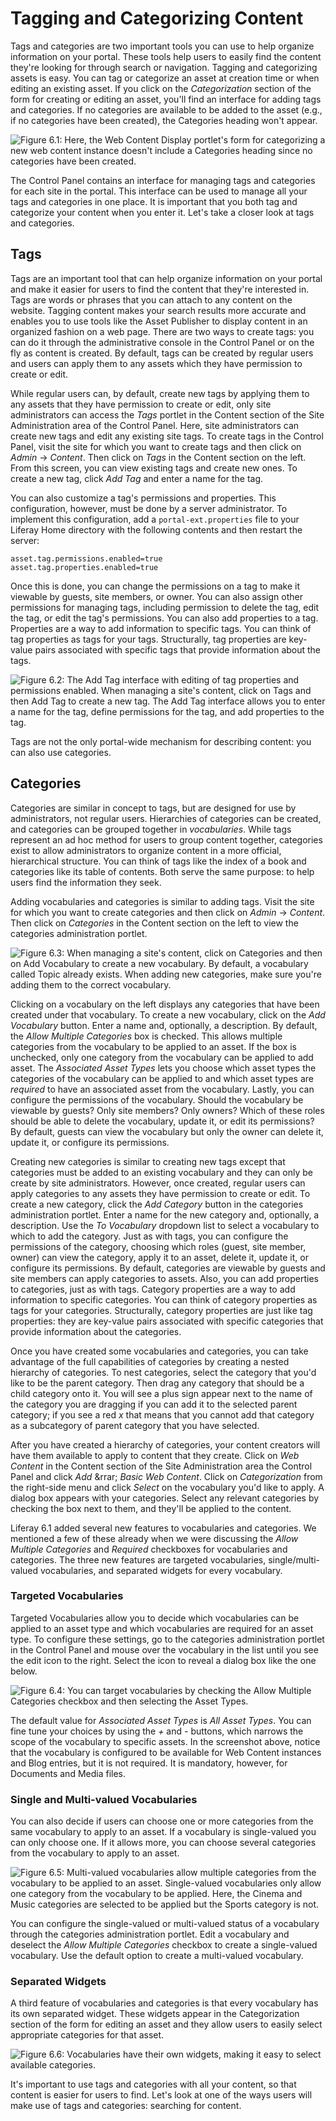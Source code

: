 # Tagging and Categorizing Content [](id=tagging-and-categorizing-content-lp-6-2-use-useportal)

Tags and categories are two important tools you can use to help organize
information on your portal. These tools help users to easily find the content
they're looking for through search or navigation. Tagging and categorizing
assets is easy. You can tag or categorize an asset at creation time or when
editing an existing asset. If you click on the *Categorization* section of the
form for creating or editing an asset, you'll find an interface for adding tags
and categories. If no categories are available to be added to the asset (e.g.,
if no categories have been created), the Categories heading won't appear.

![Figure 6.1: Here, the Web Content Display portlet's form for categorizing a new web content instance doesn't include a Categories heading since no categories have been created.](../../images/04-web-content-categorization.png)

The Control Panel contains an interface for managing tags and categories for
each site in the portal. This interface can be used to manage all your tags and
categories in one place. It is important that you both tag and categorize your
content when you enter it. Let's take a closer look at tags and categories.

## Tags 

Tags are an important tool that can help organize information on your portal and
make it easier for users to find the content that they're interested in. Tags
are words or phrases that you can attach to any content on the website. Tagging
content makes your search results more accurate and enables you to use tools
like the Asset Publisher to display content in an organized fashion on a web
page. There are two ways to create tags: you can do it through the
administrative console in the Control Panel or on the fly as content is created.
By default, tags can be created by regular users and users can apply them to any
assets which they have permission to create or edit.

While regular users can, by default, create new tags by applying them to any
assets that they have permission to create or edit, only site administrators can
access the *Tags* portlet in the Content section of the Site Administration area
of the Control Panel. Here, site administrators can create new tags and edit any
existing site tags. To create tags in the Control Panel, visit the site for 
which you want to create tags and then click on *Admin* &rarr; *Content*. Then 
click on *Tags* in the Content section on the left. From this screen, you can 
view existing tags and create new ones. To create a new tag, click *Add Tag* and
enter a name for the tag.

You can also customize a tag's permissions and properties. This configuration,
however, must be done by a server administrator. To implement this
configuration, add a `portal-ext.properties` file to your Liferay Home directory
with the following contents and then restart the server:

	asset.tag.permissions.enabled=true
	asset.tag.properties.enabled=true

Once this is done, you can change the permissions on a tag to make it viewable by 
guests, site members, or owner. You can also assign other permissions for 
managing tags, including permission to delete the tag, edit the tag, or edit the 
tag's permissions. You can also add properties to a tag. Properties are a way to 
add information to specific tags. You can think of tag properties as tags for 
your tags. Structurally, tag properties are key-value pairs associated with 
specific tags that provide information about the tags.

![Figure 6.2: The Add Tag interface with editing of tag properties and permissions enabled. When managing a site's content, click on *Tags* and then *Add Tag* to create a new tag. The Add Tag interface allows you to enter a name for the tag, define permissions for the tag, and add properties to the tag.](../../images/05-add-tag.png)

Tags are not the only portal-wide mechanism for describing content: you can also
use categories.

## Categories 

Categories are similar in concept to tags, but are designed for use by
administrators, not regular users. Hierarchies of categories can be created, and
categories can be grouped together in *vocabularies*. While tags represent an ad
hoc method for users to group content together, categories exist to allow
administrators to organize content in a more official, hierarchical structure.
You can think of tags like the index of a book and categories like its table of
contents. Both serve the same purpose: to help users find the information they
seek.

Adding vocabularies and categories is similar to adding tags. Visit the site for
which you want to create categories and then click on *Admin* &rarr; *Content*.
Then click on *Categories* in the Content section on the left to view the
categories administration portlet.

![Figure 6.3: When managing a site's content, click on *Categories* and then on *Add Vocabulary* to create a new vocabulary. By default, a vocabulary called *Topic* already exists. When adding new categories, make sure you're adding them to the correct vocabulary.](../../images/add-category.png)

Clicking on a vocabulary on the left displays any categories that have been
created under that vocabulary. To create a new vocabulary, click on the *Add
Vocabulary* button. Enter a name and, optionally, a description. By default, the
*Allow Multiple Categories* box is checked. This allows multiple categories from
the vocabulary to be applied to an asset. If the box is unchecked, only one
category from the vocabulary can be applied to add asset. The *Associated Asset
Types* lets you choose which asset types the categories of the vocabulary can be
applied to and which asset types are *required* to have an associated asset from
the vocabulary. Lastly, you can configure the permissions of the vocabulary.
Should the vocabulary be viewable by guests? Only site members? Only owners?
Which of these roles should be able to delete the vocabulary, update it, or edit
its permissions? By default, guests can view the vocabulary but only the owner
can delete it, update it, or configure its permissions.

Creating new categories is similar to creating new tags except that categories
must be added to an existing vocabulary and they can only be create by site
administrators. However, once created, regular users can apply categories to any
assets they have permission to create or edit. To create a new category, click
the *Add Category* button in the categories administration portlet. Enter a name
for the new category and, optionally, a description. Use the *To Vocabulary*
dropdown list to select a vocabulary to which to add the category. Just as with
tags, you can configure the permissions of the category, choosing which roles
(guest, site member, owner) can view the category, apply it to an asset, delete
it, update it, or configure its permissions. By default, categories are viewable
by guests and site members can apply categories to assets. Also, you can add
properties to categories, just as with tags. Category properties are a way to
add information to specific categories. You can think of category properties as
tags for your categories. Structurally, category properties are just like tag
properties: they are key-value pairs associated with specific categories that
provide information about the categories.

Once you have created some vocabularies and categories, you can take advantage
of the full capabilities of categories by creating a nested hierarchy of
categories. To nest categories, select the category that you'd like to be the
parent category. Then drag any category that should be a child category onto it.
You will see a plus sign appear next to the name of the category you are
dragging if you can add it to the selected parent category; if you see a red *x*
that means that you cannot add that category as a subcategory of parent category
that you have selected.

After you have created a hierarchy of categories, your content creators will have
them available to apply to content that they create. Click on *Web Content* in
the Content section of the Site Administration area the Control Panel and click
*Add* &rrar; *Basic Web Content*. Click on *Categorization* from the right-side
menu and click *Select* on the vocabulary you'd like to apply. A dialog box
appears with your categories. Select any relevant categories by checking the box
next to them, and they'll be applied to the content.

Liferay 6.1 added several new features to vocabularies and categories. We
mentioned a few of these already when we were discussing the *Allow Multiple
Categories* and *Required* checkboxes for vocabularies and categories. The three
new features are targeted vocabularies, single/multi-valued vocabularies, and
separated widgets for every vocabulary.

### Targeted Vocabularies 

Targeted Vocabularies allow you to decide which vocabularies can be applied to
an asset type and which vocabularies are required for an asset type. To
configure these settings, go to the categories administration portlet in the
Control Panel and mouse over the vocabulary in the list until you see the edit
icon to the right. Select the icon to reveal a dialog box like the one below.

![Figure 6.4: You can target vocabularies by checking the *Allow Multiple Categories* checkbox and then selecting the Asset Types.](../../images/targeted-vocabularies.png)

The default value for *Associated Asset Types* is *All Asset Types*. You can
fine tune your choices by using the *+* and *-* buttons, which narrows the scope
of the vocabulary to specific assets. In the screenshot above, notice that the
vocabulary is configured to be available for Web Content instances and Blog
entries, but it is not required. It is mandatory, however, for Documents and
Media files.

### Single and Multi-valued Vocabularies 

You can also decide if users can choose one or more categories from the same
vocabulary to apply to an asset. If a vocabulary is single-valued you can only
choose one. If it allows more, you can choose several categories from the
vocabulary to apply to an asset.

![Figure 6.5: Multi-valued vocabularies allow multiple categories from the vocabulary to be applied to an asset. Single-valued vocabularies only allow one category from the vocabulary to be applied. Here, the *Cinema* and *Music* categories are selected to be applied but the *Sports* category is not.](../../images/multi-valued-vocabularies.png)

You can configure the single-valued or multi-valued status of a vocabulary
through the categories administration portlet. Edit a vocabulary and deselect
the *Allow Multiple Categories* checkbox to create a single-valued vocabulary.
Use the default option to create a multi-valued vocabulary.

### Separated Widgets 

A third feature of vocabularies and categories is that every vocabulary has its
own separated widget. These widgets appear in the Categorization section of the
form for editing an asset and they allow users to easily select appropriate
categories for that asset.

![Figure 6.6: Vocabularies have their own widgets, making it easy to select available categories.](../../images/separated-widgets.png)

It's important to use tags and categories with all your content, so that content
is easier for users to find. Let's look at one of the ways users will make use
of tags and categories: searching for content. 
